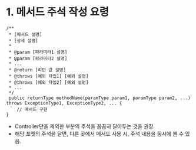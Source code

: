 # 1. 메서드 주석 작성 요령
```
/**
 * [메서드 설명]
 * [상세 설명]
 *
 * @param [파라미터1 설명]
 * @param [파라미터2 설명]
 * ...
 * @return [리턴 값 설명]
 * @throws [예외 타입1] [예외 설명]
 * @throws [예외 타입2] [예외 설명]
 * ...
 */
 public returnType methodName(paramType param1, paramType param2, ...) throws ExceptionType1, ExceptionType2, ... {
    // 메서드 구현
}
```
- Controller단을 제외한 부분의 주석을 꼼꼼히 달아두는 것을 권장.
- 해당 포멧의 주석을 달면, 다른 곳에서 메서드 사용 시, 주석 내용을 동시에 볼 수 있음.